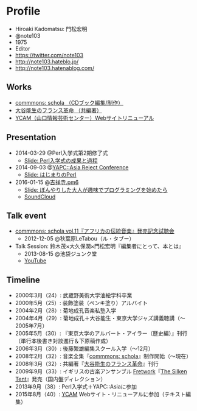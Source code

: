 # Profile

- Hiroaki Kadomatsu: 門松宏明
- @note103
- 1975
- Editor
- https://twitter.com/note103
- http://note103.hateblo.jp/
- http://note103.hatenablog.com/

## Works
- [commmons: schola （CDブック編集/制作）](http://commmons.com/schola/index.html)
- [大谷能生のフランス革命 （共編著）](http://www.amazon.co.jp/dp/4753102580/nootonooto-22/)
- [YCAM（山口情報芸術センター）Webサイトリニューアル](http://www.allianceport.jp/news/2015/12/ycam-web-renewal-2015.html)

## Presentation
- 2014-03-29 @Perl入学式第2期修了式
  - [Slide: Perl入学式の成果と過程](http://www.slideshare.net/note103/perl-entrance-lt-20140329)
- 2014-09-03 @[YAPC::Asia Reject Conference](http://www.zusaar.com/event/14507005)
  - [Slide: はじまりのPerl](https://speakerdeck.com/note103/hazimarifalseperl)
- 2016-01-15 @[吉祥寺.pm6](http://kichijojipm.connpass.com/event/23882/)
  - [Slide: ぼんやりした大人が趣味でプログラミングを始めたら](http://www.slideshare.net/note103/ss-57081663)
  - [SoundCloud](https://soundcloud.com/note103/kichijojipm-2016-01-15)

## Talk event
- [commmons: schola vol.11『アフリカの伝統音楽』発売記念試聴会](http://www.commmons.com/whatsnew/artists/sakamotoryuichi/201211150811.html)
    - 2012-12-05 @秋葉原LeTabou（ル・タブー）
- Talk Session: 鈴木茂×大久保潤×門松宏明『編集者にとって、本とは』
    - 2013-08-15 @池袋ジュンク堂
    - [YouTube](https://www.youtube.com/watch?v=04mvGmGxte4)

## Timeline
- 2000年3月（24）: 武蔵野美術大学油絵学科卒業
- 2000年5月（25）: 装飾塗装（ペンキ塗り）アルバイト
- 2004年2月（28）: 菊地成孔音楽私塾入学
- 2004年4月（29）: 菊地成孔＋大谷能生・東京大学ジャズ講義聴講（〜2005年7月）
- 2005年5月（30）: 『東京大学のアルバート・アイラー（歴史編）』刊行（単行本後書き対談進行＆下原稿作成）
- 2006年3月（30）: 後藤繁雄編集スクール入学（〜12月）
- 2008年2月（32）: 音楽全集『[commmons: schola](http://commmons.com/schola/)』制作開始（〜現在）
- 2008年3月（32）: 共編著『[大谷能生のフランス革命](http://www.amazon.co.jp/exec/obidos/ASIN/4753102580/nootonooto-22/)』刊行
- 2009年9月（33）: イギリスの古楽アンサンブル [Fretwork](http://www.fretwork.co.uk/)『[The Silken Tent](http://www.fretwork.co.uk/portfolio/the-silken-tent-with-clare-wilkinson/)』発売（国内盤ディレクション）
- 2013年9月（38）: Perl入学式＋YAPC::Asiaに参加
- 2015年8月（40）: [YCAM](http://www.ycam.jp/) Webサイト・リニューアルに参加（テキスト編集）

